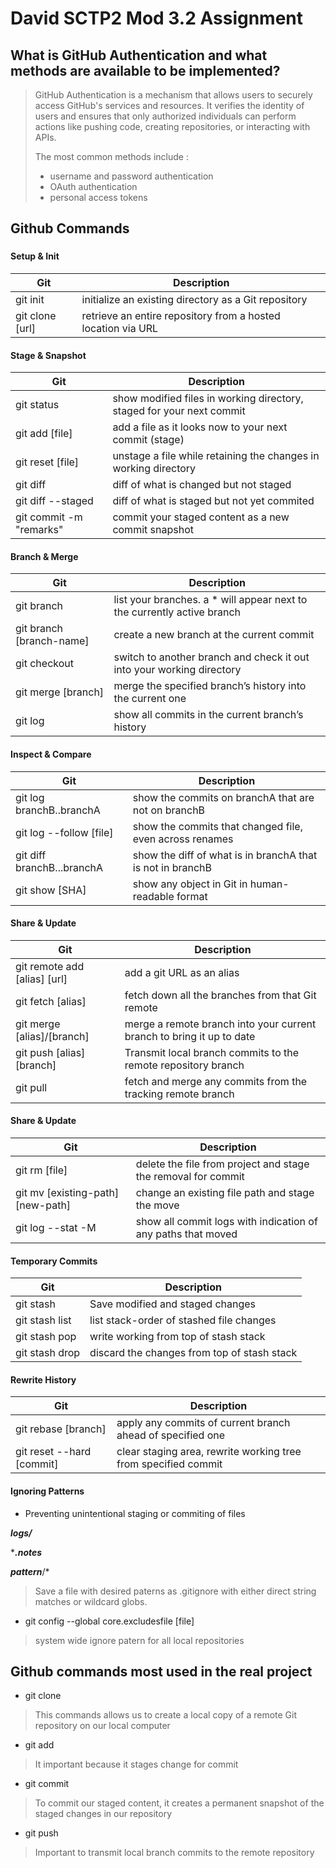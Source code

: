 # David SCTP2 Mod 3.2 Assignment

## What is GitHub Authentication and what methods are available to be implemented?
> GitHub Authentication is a mechanism that allows users to securely access GitHub's services and resources.
It verifies the identity of users and ensures that only authorized individuals can perform actions like pushing code, 
creating repositories, or interacting with APIs.
> 
>The most common methods include : 
> - username and password authentication
> - OAuth authentication
> - personal access tokens

## Github Commands

###

#### **Setup & Init**

| Git | Description |
| ------ | ------ |
| git init | initialize an existing directory as a Git repository |
| git clone [url] | retrieve an entire repository from a hosted location via URL |

#### **Stage & Snapshot**

| Git | Description |
| ------ | ------ |
| git status | show modified files in working directory, staged for your next commit |
| git add [file] | add a file as it looks now to your next commit (stage) |
| git reset [file] | unstage a file while retaining the changes in working directory |
| git diff | diff of what is changed but not staged |
| git diff --staged | diff of what is staged but not yet commited |
| git commit -m "remarks" | commit your staged content as a new commit snapshot |

#### **Branch & Merge**

| Git | Description |
| ------ | ------ |
| git branch | list your branches. a * will appear next to the currently active branch |
| git branch [branch-name] | create a new branch at the current commit |
| git checkout | switch to another branch and check it out into your working directory |
| git merge [branch] | merge the specified branch’s history into the current one |
| git log | show all commits in the current branch’s history |


#### **Inspect & Compare**

| Git | Description |
| ------ | ------ |
| git log branchB..branchA | show the commits on branchA that are not on branchB |
| git log --follow [file] | show the commits that changed file, even across renames |
| git diff branchB...branchA | show the diff of what is in branchA that is not in branchB |
| git show [SHA] | show any object in Git in human-readable format |


#### **Share & Update**

| Git | Description |
| ------ | ------ |
| git remote add [alias] [url] | add a git URL as an alias |
| git fetch [alias] | fetch down all the branches from that Git remote |
| git merge [alias]/[branch] | merge a remote branch into your current branch to bring it up to date |
| git push [alias] [branch] | Transmit local branch commits to the remote repository branch | 
| git pull | fetch and merge any commits from the tracking remote branch |


#### **Share & Update**

| Git | Description |
| ------ | ------ |
| git rm [file] | delete the file from project and stage the removal for commit |
| git mv [existing-path] [new-path] | change an existing file path and stage the move |
| git log --stat -M | show all commit logs with indication of any paths that moved |


#### **Temporary Commits**

| Git | Description |
| ------ | ------ |
| git stash | Save modified and staged changes |
| git stash list | list stack-order of stashed file changes |
| git stash pop | write working from top of stash stack |
| git stash drop | discard the changes from top of stash stack |

#### **Rewrite History**

| Git | Description |
| ------ | ------ |
| git rebase [branch] | apply any commits of current branch ahead of specified one |
| git reset --hard [commit] | clear staging area, rewrite working tree from specified commit |

#### **Ignoring Patterns**

- Preventing unintentional staging or commiting of files

***logs/***

****.notes***

***pattern***/*
> Save a file with desired paterns as .gitignore with either direct string
matches or wildcard globs.

- git config --global core.excludesfile [file]
> system wide ignore patern for all local repositories


## Github commands most used in the real project
- git clone
> This commands allows us to create a local copy of a remote Git repository on our local computer
- git add
> It important because it stages change for commit
- git commit
> To commit our staged content, it creates a permanent snapshot of the staged changes in our repository
- git push
> Important to transmit local branch commits to the remote repository